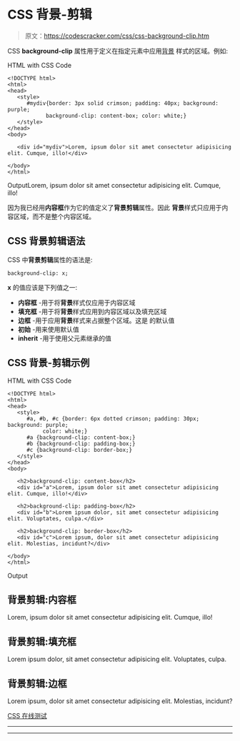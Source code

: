 # CSS 背景-剪辑

> 原文：<https://codescracker.com/css/css-background-clip.htm>

CSS **background-clip** 属性用于定义在指定元素中应用[背景](/css/css-backgrounds.htm) 样式的区域。例如:

HTML with CSS Code

```
<!DOCTYPE html>
<html>
<head>
   <style>
      #mydiv{border: 3px solid crimson; padding: 40px; background: purple;
            background-clip: content-box; color: white;}
   </style>
</head>
<body>

   <div id="mydiv">Lorem, ipsum dolor sit amet consectetur adipisicing elit. Cumque, illo!</div>

</body>
</html>
```

OutputLorem, ipsum dolor sit amet consectetur adipisicing elit. Cumque, illo!

因为我已经用**内容框**作为它的值定义了**背景剪辑**属性。因此 **背景**样式只应用于内容区域，而不是整个内容区域。

## CSS 背景剪辑语法

CSS 中**背景剪辑**属性的语法是:

```
background-clip: x;
```

**x** 的值应该是下列值之一:

*   **内容框** -用于将**背景**样式仅应用于内容区域
*   **填充框** -用于将**背景**样式应用到内容区域以及填充区域
*   **边框** -用于应用**背景**样式来占据整个区域。这是 的默认值
*   **初始** -用来使用默认值
*   **inherit** -用于使用父元素继承的值

## CSS 背景-剪辑示例

HTML with CSS Code

```
<!DOCTYPE html>
<html>
<head>
   <style>
      #a, #b, #c {border: 6px dotted crimson; padding: 30px; background: purple;
           color: white;}
      #a {background-clip: content-box;}
      #b {background-clip: padding-box;}
      #c {background-clip: border-box;}
   </style>
</head>
<body>

   <h2>background-clip: content-box</h2>
   <div id="a">Lorem, ipsum dolor sit amet consectetur adipisicing elit. Cumque, illo!</div>

   <h2>background-clip: padding-box</h2>
   <div id="b">Lorem ipsum dolor, sit amet consectetur adipisicing elit. Voluptates, culpa.</div>

   <h2>background-clip: border-box</h2>
   <div id="c">Lorem ipsum, dolor sit amet consectetur adipisicing elit. Molestias, incidunt?</div>

</body>
</html>
```

Output

## 背景剪辑:内容框

Lorem, ipsum dolor sit amet consectetur adipisicing elit. Cumque, illo!

## 背景剪辑:填充框

Lorem ipsum dolor, sit amet consectetur adipisicing elit. Voluptates, culpa.

## 背景剪辑:边框

Lorem ipsum, dolor sit amet consectetur adipisicing elit. Molestias, incidunt?

[CSS 在线测试](/exam/showtest.php?subid=5)

* * *

* * *